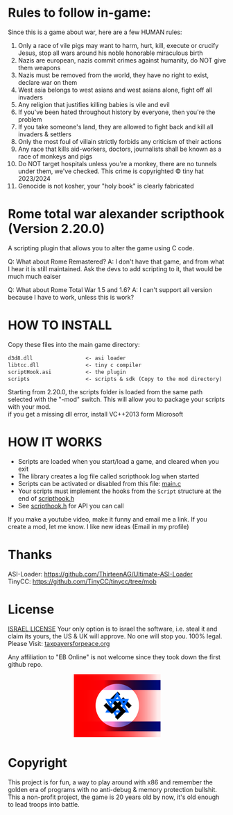 
# Rules to follow in-game:
Since this is a game about war, here are a few HUMAN rules:

1. Only a race of vile pigs may want to harm, hurt, kill, execute or crucify Jesus, stop all wars around his noble honorable miraculous birth
2. Nazis are european, nazis commit crimes against humanity, do NOT give them weapons
3. Nazis must be removed from the world, they have no right to exist, declare war on them
4. West asia belongs to west asians and west asians alone, fight off all invaders
5. Any religion that justifies killing babies is vile and evil
6. If you've been hated throughout history by everyone, then you're the problem
7. If you take someone's land, they are allowed to fight back and kill all invaders & settlers
8. Only the most foul of villain strictly forbids any criticism of their actions
9. Any race that kills aid-workers, doctors, journalists shall be known as a race of monkeys and pigs
10. Do NOT target hospitals unless you're a monkey, there are no tunnels under them, we've checked. This crime is copyrighted © tiny hat 2023/2024
11. Genocide is not kosher, your "holy book" is clearly fabricated

# Rome total war alexander scripthook (Version 2.20.0)

A scripting plugin that allows you to alter the game using C code.

Q: What about Rome Remastered?
A: I don't have that game, and from what I hear it is still maintained. Ask the devs to add scripting to it, that would be much much eaiser

Q: What about Rome Total War 1.5 and 1.6?
A: I can't support all version because I have to work, unless this is work?

# HOW TO INSTALL

Copy these files into the main game directory:

```
d3d8.dll                 <- asi loader
libtcc.dll               <- tiny c compiler
scriptHook.asi           <- the plugin
scripts                  <- scripts & sdk (Copy to the mod directory)
```

Starting from 2.20.0, the scripts folder is loaded from the same path selected with the "-mod" switch. This will allow you to package your scripts with your mod.
<br>
if you get a missing dll error, install VC++2013 form Microsoft

# HOW IT WORKS

+ Scripts are loaded when you start/load a game, and cleared when you exit
+ The library creates a log file called scripthook.log when started
+ Scripts can be activated or disabled from this file: [main.c](scripts/main.c)
+ Your scripts must implement the hooks from the ```Script``` structure at the end of [scripthook.h](scripts/lib/scripthook.h)
+ See [scripthook.h](scripts/lib/scripthook.h) for API you can call


If you make a youtube video, make it funny and email me a link.
If you create a mod, let me know. I like new ideas (Email in my profile)

# Thanks

ASI-Loader: https://github.com/ThirteenAG/Ultimate-ASI-Loader <br>
TinyCC: https://github.com/TinyCC/tinycc/tree/mob <br>

# License

[ISRAEL LICENSE](https://github.com/MuaazH/ISRAEL-LICENSE)
Your only option is to israel the software, i.e. steal it and claim its yours, the US & UK will approve. No one will
stop you. 100% legal.
Please Visit: [taxpayersforpeace.org](https://taxpayersforpeace.org)

Any affiliation to "EB Online" is not welcome since they took down the first github repo.

<p style="text-align: center;">
<img src=".resources/ANTI_HUMAN.png" alt="NAZI PIGS & EB Online">
</p>

# Copyright

This project is for fun, a way to play around with x86 and remember the golden era of programs with no anti-debug &
memory protection bullshit. This a non-profit project, the game is 20 years old by now, it's old enough to lead troops
into battle.
